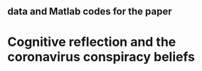 ## data and Matlab codes for the paper 
# Cognitive reflection and the coronavirus conspiracy beliefs

